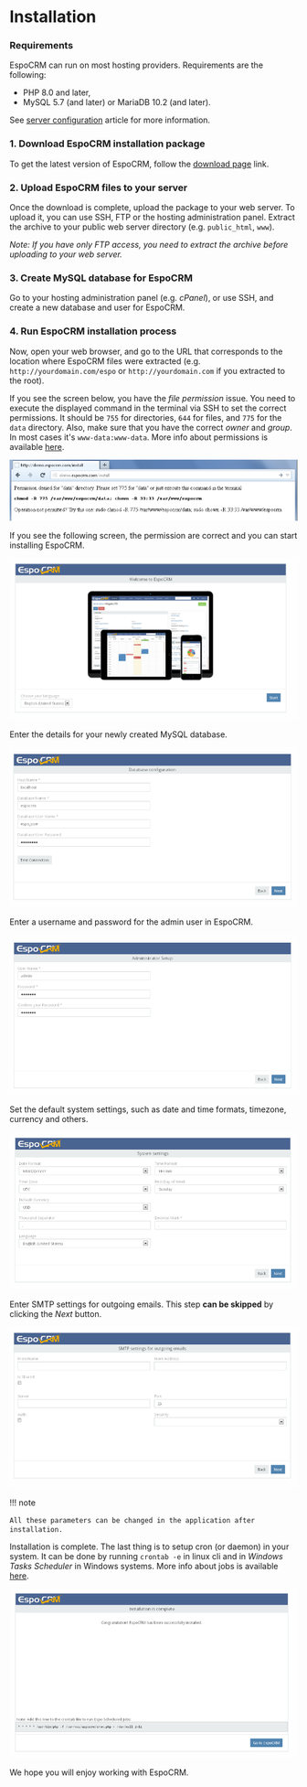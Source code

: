 # Installation

### Requirements

EspoCRM can run on most hosting providers. Requirements are the following:

* PHP 8.0 and later,
* MySQL 5.7 (and later) or MariaDB 10.2 (and later).

See [server configuration](server-configuration.md) article for more information.

### 1. Download EspoCRM installation package

To get the latest version of EspoCRM, follow the [download page](http://www.espocrm.com/download/) link.

### 2. Upload EspoCRM files to your server

Once the download is complete, upload the package to your web server.
To upload it, you can use SSH, FTP or the hosting administration panel.
Extract the archive to your public web server directory (e.g. `public_html`, `www`).

_Note: If you have only FTP access, you need to extract the archive before uploading to your web server._

### 3. Create MySQL database for EspoCRM

Go to your hosting administration panel (e.g. *cPanel*), or use SSH, and create a new database and user for EspoCRM.

### 4. Run EspoCRM installation process

Now, open your web browser, and go to the URL that corresponds to the location where EspoCRM files were extracted (e.g. `http://yourdomain.com/espo` or `http://yourdomain.com` if you extracted to the root).

If you see the screen below, you have the *file permission* issue.
You need to execute the displayed command in the terminal via SSH to set the correct permissions.
It should be `755` for directories, `644` for files, and `775` for the `data` directory.
Also, make sure that you have the correct _owner_ and _group_. In most cases it's `www-data:www-data`. More info about permissions is available [here](server-configuration.md#required-permissions-for-unix-based-systems).

![1](https://raw.githubusercontent.com/espocrm/documentation/master/docs/_static/images/administration/installation/1.png)

If you see the following screen, the permission are correct and you can start installing EspoCRM.

![2](https://raw.githubusercontent.com/espocrm/documentation/master/docs/_static/images/administration/installation/2.png)

Enter the details for your newly created MySQL database.

![4](https://raw.githubusercontent.com/espocrm/documentation/master/docs/_static/images/administration/installation/4.png)

Enter a username and password for the admin user in EspoCRM.

![5](https://raw.githubusercontent.com/espocrm/documentation/master/docs/_static/images/administration/installation/5.png)

Set the default system settings, such as date and time formats, timezone, currency and others.

![6](https://raw.githubusercontent.com/espocrm/documentation/master/docs/_static/images/administration/installation/6.png)

Enter SMTP settings for outgoing emails.
This step **can be skipped** by clicking the _Next_ button.

![7](https://raw.githubusercontent.com/espocrm/documentation/master/docs/_static/images/administration/installation/7.png)

!!! note

    All these parameters can be changed in the application after installation.

Installation is complete. The last thing is to setup cron (or daemon) in your system. It can be done by running `crontab -e` in linux cli and in _Windows Tasks Scheduler_ in Windows systems. More info about jobs is available [here](jobs.md).

![8](https://raw.githubusercontent.com/espocrm/documentation/master/docs/_static/images/administration/installation/8.png)

We hope you will enjoy working with EspoCRM.
